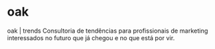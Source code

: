 # oak
oak | trends Consultoria de tendências para profissionais de marketing interessados no futuro que já chegou e no que está por vir.
